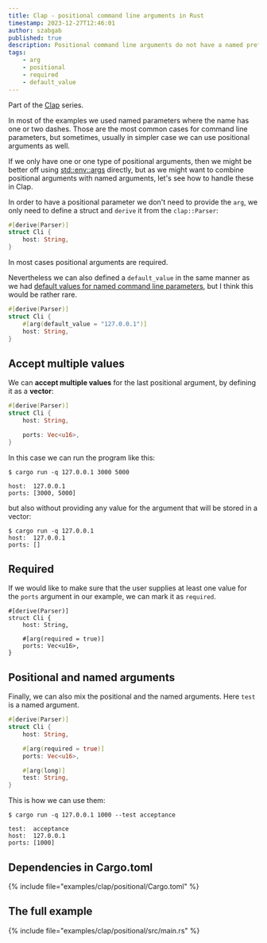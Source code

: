 ```yaml
---
title: Clap - positional command line arguments in Rust
timestamp: 2023-12-27T12:46:01
author: szabgab
published: true
description: Positional command line arguments do not have a named prefix starting with a dash.
tags:
    - arg
    - positional
    - required
    - default_value
---
```


Part of the [Clap](/clap) series.

In most of the examples we used named parameters where the name has one or two dashes. Those are the most common cases for command line parameters, but
sometimes, usually in simpler case we can use positional arguments as well.

If we only have one or one type of positional arguments, then we might be better off using [std::env::args](/argv-simple-command-line-parameters) directly,
but as we might want to combine positional arguments with named arguments, let's see how to handle these in Clap.

In order to have a positional parameter we don't need to provide the `arg`, we only need to define a struct and `derive` it from the `clap::Parser`:

```rust
#[derive(Parser)]
struct Cli {
    host: String,
}
```

In most cases positional arguments are required.

Nevertheless we can also defined a `default_value` in the same manner as we had [default values for named command line parameters](/clap-default-values), but I think
this would be rather rare.

```rust
#[derive(Parser)]
struct Cli {
    #[arg(default_value = "127.0.0.1")]
    host: String,
}
```


## Accept multiple values

We can **accept multiple values** for the last positional argument, by defining it as a **vector**:

```rust
#[derive(Parser)]
struct Cli {
    host: String,

    ports: Vec<u16>,
}
```

In this case we can run the program like this:

```
$ cargo run -q 127.0.0.1 3000 5000

host:  127.0.0.1
ports: [3000, 5000]
```

but also without providing any value for the argument that will be stored in a vector:

```
$ cargo run -q 127.0.0.1
host:  127.0.0.1
ports: []
```

## Required

If we would like to make sure that the user supplies at least one value for the `ports` argument in our example,
we can mark it as `required`.

```
#[derive(Parser)]
struct Cli {
    host: String,

    #[arg(required = true)]
    ports: Vec<u16>,
}
```

## Positional and named arguments

Finally, we can also mix the positional and the named arguments. Here `test` is a named argument.

```rust
#[derive(Parser)]
struct Cli {
    host: String,

    #[arg(required = true)]
    ports: Vec<u16>,

    #[arg(long)]
    test: String,
}
```

This is how we can use them:

```
$ cargo run -q 127.0.0.1 1000 --test acceptance

test:  acceptance
host:  127.0.0.1
ports: [1000]
```
## Dependencies in Cargo.toml

{% include file="examples/clap/positional/Cargo.toml" %}


## The full example

{% include file="examples/clap/positional/src/main.rs" %}


